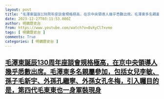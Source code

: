 ```yaml
---
layout: post
title: "毛澤東誕辰130周年座談會規格極高，在京中央領導人幾乎悉數出席。毛澤東多名親屬參加，包括女兒李敏、孫子毛新宇、外孫孔繼寧、外孫女孔冬梅，引入矚目的是，第四代毛東東也一身軍裝現身"
date: 2023-12-27T03:11:53.000Z
author: 明鏡歷史台
from: https://www.youtube.com/watch?v=8vXyCl7xvmo
tags: [ 明鏡歷史台 ]
comments: True
categories: [ 明鏡歷史台 ]
---
```

<!--1703646713000-->
[毛澤東誕辰130周年座談會規格極高，在京中央領導人幾乎悉數出席。毛澤東多名親屬參加，包括女兒李敏、孫子毛新宇、外孫孔繼寧、外孫女孔冬梅，引入矚目的是，第四代毛東東也一身軍裝現身](https://www.youtube.com/watch?v=8vXyCl7xvmo)
------

<div>

</div>
